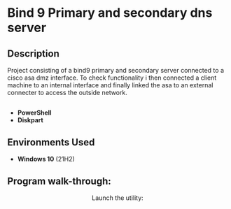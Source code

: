 <h1>Bind 9 Primary and secondary dns server</h1>

 

<h2>Description</h2>
Project consisting of a bind9 primary and secondary server connected to a cisco asa dmz interface. To check functionality i then connected a client machine to an internal interface and finally linked the asa to an external connecter to access the outside network.
<br />


<h2></h2>

- <b>PowerShell</b> 
- <b>Diskpart</b>

<h2>Environments Used </h2>

- <b>Windows 10</b> (21H2)

<h2>Program walk-through:</h2>

<p align="center">
Launch the utility: <br/>
<img src="/>
<br />
<br />
Select the disk:  <br/>
<img src=/>
<br />
<br />
Enter the number of passes: <br/>
<img src=/>
<br />
<br />
Confirm your selection:  <br/>
<img src=/>
<br />
<br />
Wait for process to complete (may take some time):  <br/>
<img src=/>
<br />
<br />
Sanitization complete:  <br/>
<img src=/>
<br />
<br />
Observe the wiped disk:  <br/>
<img src=/>
</p>

<!--
 ```diff
- text in red
+ text in green
! text in orange
# text in gray
@@ text in purple (and bold)@@
```
--!>
